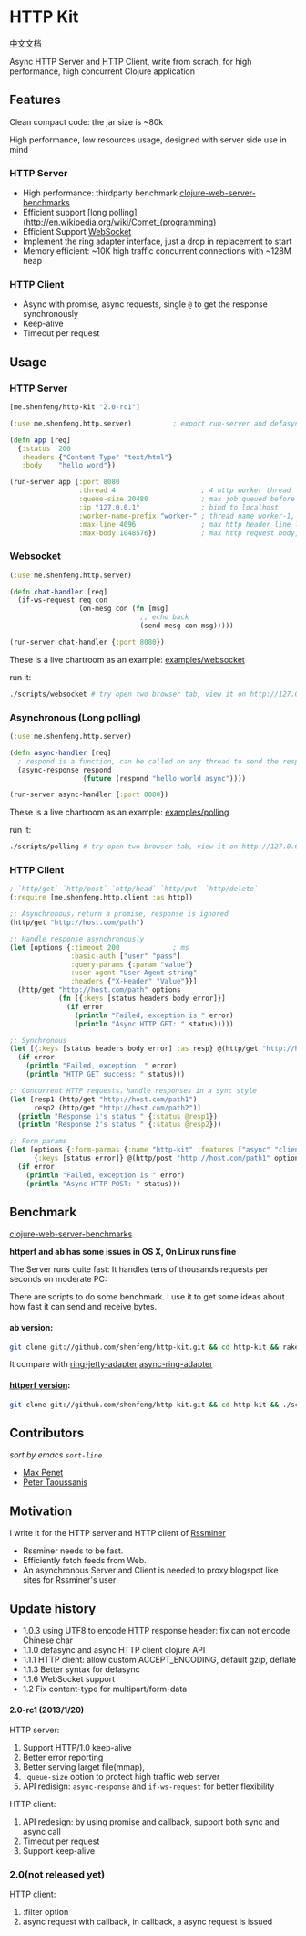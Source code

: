# HTTP Kit

[中文文档](https://github.com/shenfeng/http-kit/blob/master/README_CN.md)

Async HTTP Server and HTTP Client, write from scrach, for high performance, high concurrent Clojure application

## Features

Clean compact code: the jar size is ~80k

High performance, low resources usage, designed with server side use in mind

### HTTP Server

* High performance: thirdparty benchmark [clojure-web-server-benchmarks](https://github.com/ptaoussanis/clojure-web-server-benchmarks)
* Efficient support [long polling](http://en.wikipedia.org/wiki/Comet_(programming)
* Efficient Support [WebSocket](http://tools.ietf.org/html/rfc6455)
* Implement the ring adapter interface, just a drop in replacement to start
* Memory efficient: ~10K high traffic concurrent connections with ~128M heap

### HTTP Client

* Async with promise, async requests, single `@` to get the response synchronously
* Keep-alive
* Timeout per request

## Usage

### HTTP Server
```clj
[me.shenfeng/http-kit "2.0-rc1"]

(:use me.shenfeng.http.server)          ; export run-server and defasync

(defn app [req]
  {:status  200
   :headers {"Content-Type" "text/html"}
   :body    "hello word"})

(run-server app {:port 8080
                 :thread 4                     ; 4 http worker thread
                 :queue-size 20480             ; max job queued before reject to project self
                 :ip "127.0.0.1"               ; bind to localhost
                 :worker-name-prefix "worker-" ; thread name worker-1, worker-2, worker-3, ......
                 :max-line 4096                ; max http header line length
                 :max-body 1048576})           ; max http request body, 1M
```

### Websocket
```clj
(:use me.shenfeng.http.server)

(defn chat-handler [req]
  (if-ws-request req con
                 (on-mesg con (fn [msg]
                                ;; echo back
                                (send-mesg con msg)))))

(run-server chat-handler {:port 8080})

```

These is a live chartroom as an example:
[examples/websocket](https://github.com/shenfeng/http-kit/tree/master/examples/websocket)

run it:

```sh
./scripts/websocket # try open two browser tab, view it on http://127.0.0.1:9899/
```

### Asynchronous (Long polling)
```clj
(:use me.shenfeng.http.server)

(defn async-handler [req]
  ; respond is a function, can be called on any thread to send the response to client
  (async-response respond
                  (future (respond "hello world async"))))

(run-server async-handler {:port 8080})
```

These is a live chartroom as an example:
[examples/polling](https://github.com/shenfeng/http-kit/tree/master/examples/polling)

run it:

```sh
./scripts/polling # try open two browser tab, view it on http://127.0.0.1:9898/
```

### HTTP Client

```clj
; `http/get` `http/post` `http/head` `http/put` `http/delete`
(:require [me.shenfeng.http.client :as http])
```

```clj
;; Asynchronous，return a promise, response is ignored
(http/get "http://host.com/path")

;; Handle response asynchronously
(let [options {:timeout 200             ; ms
               :basic-auth ["user" "pass"]
               :query-params {:param "value"}
               :user-agent "User-Agent-string"
               :headers {"X-Header" "Value"}}]
  (http/get "http://host.com/path" options
            (fn [{:keys [status headers body error]}]
              (if error
                (println "Failed, exception is " error)
                (println "Async HTTP GET: " status)))))

;; Synchronous
(let [{:keys [status headers body error] :as resp} @(http/get "http://host.com/path")]
  (if error
    (println "Failed, exception: " error)
    (println "HTTP GET success: " status)))

;; Concurrent HTTP requests，handle responses in a sync style
(let [resp1 (http/get "http://host.com/path1")
      resp2 (http/get "http://host.com/path2")]
  (println "Response 1's status " {:status @resp1})
  (println "Response 2's status " {:status @resp2}))

;; Form params
(let [options {:form-parmas {:name "http-kit" :features ["async" "client" "server"]}}
      {:keys [status error]} @(http/post "http://host.com/path1" options)]
  (if error
    (println "Failed, exception is " error)
    (println "Async HTTP POST: " status)))

```

## Benchmark

[clojure-web-server-benchmarks](https://github.com/ptaoussanis/clojure-web-server-benchmarks)

**httperf and ab has some issues in OS X, On Linux runs fine**

The Server runs quite fast: It handles tens of thousands requests per seconds on moderate PC:

There are scripts to do some benchmark. I use it to get some ideas
about how fast it can send and receive bytes.

#### ab version:
```sh
git clone git://github.com/shenfeng/http-kit.git && cd http-kit && rake bench
```
It compare with
[ring-jetty-adapter](https://github.com/mmcgrana/ring)
[async-ring-adapter](https://github.com/shenfeng/async-ring-adapter)

#### [httperf version](https://github.com/shenfeng/http-kit/tree/master/scripts/httperf):

```sh
git clone git://github.com/shenfeng/http-kit.git && cd http-kit && ./scripts/httperf
```

## Contributors

*sort by emacs `sort-line`*

* [Max Penet](https://github.com/mpenet)
* [Peter Taoussanis](https://github.com/ptaoussanis)


## Motivation

I write it for the HTTP server and HTTP client of [Rssminer](http://rssminer.net)

* Rssminer needs to be fast.
* Efficiently fetch feeds from Web.
* An asynchronous Server and Client is needed to proxy blogspot like sites for Rssminer's user

## Update history

* 1.0.3  using UTF8 to encode HTTP response header: fix can not encode Chinese char
* 1.1.0 defasync and async HTTP client clojure API
* 1.1.1 HTTP client: allow custom ACCEPT_ENCODING, default gzip, deflate
* 1.1.3 Better syntax for defasync
* 1.1.6 WebSocket support
* 1.2   Fix content-type for multipart/form-data


#### 2.0-rc1 (2013/1/20)

HTTP server:
  1. Support HTTP/1.0 keep-alive
  2. Better error reporting
  3. Better serving larget file(mmap),
  4. `:queue-size` option to protect high traffic web server
  5. API redisign: `async-response` and `if-ws-request` for better flexibility

HTTP client:
  1. API redesign: by using promise and callback, support both sync and async call
  2. Timeout per request
  3. Support keep-alive

### 2.0(not released yet)

HTTP client:
   1. :filter option
   2. async request with callback, in callback, a async request is issued
